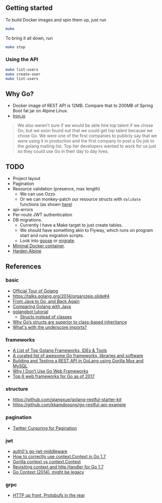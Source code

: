 ## Getting started
To build Docker images and spin them up, just run
```bash
make
```

To bring it all down, run
```bash
make stop
```

### Using the API
```bash
make list-users
make create-user
make list-users
```

## Why Go?
* Docker image of REST API is 12MB. Compare that to 200MB of Spring Boot fat jar on Alpine Linux.
* [Iron.io](https://blog.iron.io/how-we-went-from-30-servers-to-2-go/)
> We also weren’t sure if we would be able hire top talent if we chose Go, but we soon found 
out that we could get top talent because we chose Go. We were one of the first companies to 
publicly say that we were using it in production and the first company to post a Go job to 
the golang mailing list. Top tier developers wanted to work for us just so they could use Go
 in their day to day lives.

## TODO
- Project layout
- Pagination
- Resource validation (presence, max length)
  - We can use Ozzo
  - Or we can monkey-patch our resource structs with `Validate` functions (as shown [here](https://husobee.github.io/golang/validation/2016/01/08/input-validation.html))
- api-errors
- Per-route JWT authentication
- DB migrations.
  - Currently I have a Make target to just create tables.
  - We should have something akin to Flyway, which runs on program start and runs migration scripts.
  - Look into [goose](https://github.com/pressly/goose) or [migrate](https://github.com/mattes/migrate).
- [Minimal Docker container](https://blog.codeship.com/building-minimal-docker-containers-for-go-applications/).
- [Harden Alpine](https://gist.github.com/jumanjiman/f9d3db977846c163df12)

## References
### basic
* [Official Tour of Golang](https://tour.golang.org)
* https://talks.golang.org/2014/organizeio.slide#4
* [From Java to Go, and Back Again](https://opencredo.com/java-go-back/)
* [Comparing Golang with Java](https://dzone.com/articles/comparing-golang-with-java)
* [golangbot tutorial](https://golangbot.com/learn-golang-series/)
  * [Structs instead of classes](https://golangbot.com/structs-instead-of-classes/)
* [Why Go’s structs are superior to class-based inheritance](https://medium.com/@simplyianm/why-gos-structs-are-superior-to-class-based-inheritance-b661ba897c67)
* [What's with the underscore imports?](https://stackoverflow.com/questions/26972615/a-use-case-for-importing-with-blank-identifier-in-golang)

### frameworks
* [A List of Top Golang Frameworks, IDEs & Tools](https://blog.intelligentbee.com/2017/08/14/golang-guide-list-top-golang-frameworks-ides-tools/)
* [A curated list of awesome Go frameworks, libraries and software](https://github.com/avelino/awesome-go)
* [Building and Testing a REST API in GoLang using Gorilla Mux and MySQL](https://medium.com/@kelvinpfw/building-and-testing-a-rest-api-in-golang-using-gorilla-mux-and-mysql-1f0518818ff6)
* [Why I Don’t Use Go Web Frameworks](https://medium.com/code-zen/why-i-don-t-use-go-web-frameworks-1087e1facfa4)
* [Top 6 web frameworks for Go as of 2017](https://blog.usejournal.com/top-6-web-frameworks-for-go-as-of-2017-23270e059c4b)

### structure
* https://github.com/qiangxue/golang-restful-starter-kit
* https://github.com/kkamdooong/go-restful-api-example

### pagination
* [Twitter Cursoring for Pagination](https://developer.twitter.com/en/docs/basics/cursoring)

### jwt
* [auth0's go-jwt-middleware](https://github.com/auth0/go-jwt-middleware)
* [How to correctly use context.Context in Go 1.7](https://medium.com/@cep21/how-to-correctly-use-context-context-in-go-1-7-8f2c0fafdf39)
* [Gorilla context vs context.Context](https://github.com/gorilla/context/issues/32)
* [Revisiting context and http.Handler for Go 1.7](https://joeshaw.org/revisiting-context-and-http-handler-for-go-17/)
* [Go Context (2014), might be legacy](https://blog.golang.org/context)

### grpc
* [HTTP up front, Protobufs in the rear](https://github.com/harlow/go-micro-services)